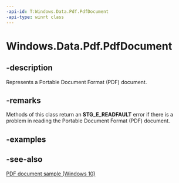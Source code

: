 ```yaml
---
-api-id: T:Windows.Data.Pdf.PdfDocument
-api-type: winrt class
---
```


<!-- Class syntax.
public class PdfDocument : Windows.Data.Pdf.IPdfDocument
-->

# Windows.Data.Pdf.PdfDocument

## -description

Represents a Portable Document Format (PDF) document.

## -remarks

Methods of this class return an **STG_E_READFAULT** error if there is a problem in reading the Portable Document Format (PDF) document.

## -examples

## -see-also

[PDF document sample (Windows 10)](https://go.microsoft.com/fwlink/?LinkID=703785)
